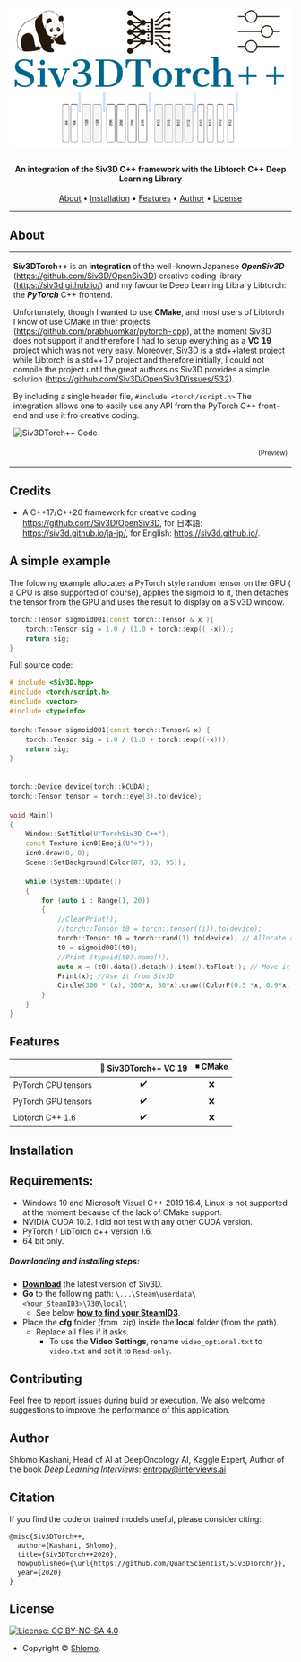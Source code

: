 <h1 align="center">  
  <img src="TORCHLOGO.png"></a>
</h1>

<h4 align="center">An integration of the Siv3D C++ framework with the Libtorch C++ Deep Learning Library</h4>
      
<p align="center">
  <a href="#about">About</a> •
  <a href="#installation">Installation</a> •  
  <a href="#features">Features</a> •  
  <a href="#author">Author</a> •  
  <a href="#license">License</a>
</p>

---

## About

<table>
<tr>
<td>
  
**Siv3DTorch++** is an **integration** of the well-known Japanese **_OpenSiv3D_** (https://github.com/Siv3D/OpenSiv3D) creative coding library (https://siv3d.github.io/) and my favourite Deep Learning Library Libtorch: the **_PyTorch_** C++ frontend.

Unfortunately, though I wanted to use **CMake**, and most users of Libtorch I know of use CMake in thier projects (https://github.com/prabhuomkar/pytorch-cpp), 
at the moment Siv3D does not support it and therefore I had to setup everything as a **VC 19** project which was not very easy.
Moreover, Siv3D is a std++latest project while Libtorch is a std++17 project and therefore initially, 
I could not compile the project until the great authors os Siv3D provides a simple solution (https://github.com/Siv3D/OpenSiv3D/issues/532).  
 
By including a single header file, `#include <torch/script.h>` The integration allows one to easily use any API from the PyTorch C++ front-end and use it fro creative coding.  
 
![Siv3DTorch++ Code](https://github.com/QuantScientist/Siv3DTorch/blob/master/simple001.gif?raw=true)

<p align="right">
<sub>(Preview)</sub>
</p>

</td>
</tr>
</table>

## Credits 
* A C++17/C++20 framework for creative coding https://github.com/Siv3D/OpenSiv3D, for 日本語: https://siv3d.github.io/ja-jp/, for English: https://siv3d.github.io/. 

## A simple example 
The folowing example allocates a PyTorch style random tensor on the GPU ( a CPU is also supported of course), applies the sigmoid to it, then detaches the tensor from 
the GPU and uses the result to display on a Siv3D window.
 
```cpp
torch::Tensor sigmoid001(const torch::Tensor & x ){
    torch::Tensor sig = 1.0 / (1.0 + torch::exp(( -x)));
    return sig;
}
```
Full source code:

```cpp
# include <Siv3D.hpp>
#include <torch/script.h>
#include <vector>
#include <typeinfo> 

torch::Tensor sigmoid001(const torch::Tensor& x) {	
	torch::Tensor sig = 1.0 / (1.0 + torch::exp((-x)));
	return sig;
}


torch::Device device(torch::kCUDA);
torch::Tensor tensor = torch::eye(3).to(device);

void Main()
{
	Window::SetTitle(U"TorchSiv3D C++");
	const Texture icn0(Emoji(U"✡"));
	icn0.draw(0, 0);				
	Scene::SetBackground(Color(87, 83, 95));					
					
	while (System::Update())
	{	
		for (auto i : Range(1, 20))
		{
			//ClearPrint();			
			//torch::Tensor t0 = torch::tensor((i)).to(device);
			torch::Tensor t0 = torch::rand(1).to(device); // Allocate a tensor on the GPU
			t0 = sigmoid001(t0);
			//Print (typeid(t0).name());		
			auto x = (t0).data().detach().item().toFloat(); // Move it to teh CPU
			Print(x); //Use it from Siv3D			
			Circle(300 * (x), 300*x, 50*x).draw((ColorF(0.5 *x, 0.9*x, 0.3*x)));
		}		
	}
}
```

## Features

|                            | 🔰 Siv3DTorch++ VC 19  | ◾ CMake |
| -------------------------- | :----------------: | :-------------: |
| PyTorch CPU tensors        |         ✔️         |        ❌        |
| PyTorch GPU tensors        |         ✔️         |        ❌        |
| Libtorch C++ 1.6           |         ✔️         |        ❌        |


## Installation
## Requirements:
* Windows 10 and Microsoft Visual C++ 2019 16.4, Linux is not supported at the moment because of the lack of CMake support.
* NVIDIA CUDA 10.2. I did not test with any other CUDA version. 
* PyTorch / LibTorch c++ version 1.6.  
* 64 bit only.  

##### Downloading and installing steps:
* **[Download]()** the latest version of Siv3D.
* **Go** to the following path: `\...\Steam\userdata\<Your_SteamID3>\730\local\`
  * See below **[how to find your SteamID3](https://github.com/ArmynC/ArminC-AutoExec#how-to-find-your-steamid3)**.
* Place the **cfg** folder (from .zip) inside the **local** folder (from the path).
  * Replace all files if it asks.
    * To use the **Video Settings**, rename `video_optional.txt` to `video.txt` and set it to `Read-only`.

## Contributing

Feel free to report issues during build or execution. We also welcome suggestions to improve the performance of this application.

## Author
Shlomo Kashani, Head of AI at DeepOncology AI, Kaggle Expert, Author of the book _Deep Learning Interviews_: entropy@interviews.ai 

## Citation

If you find the code or trained models useful, please consider citing:

```
@misc{Siv3DTorch++,
  author={Kashani, Shlomo},
  title={Siv3DTorch++2020},
  howpublished={\url{https://github.com/QuantScientist/Siv3DTorch/}},
  year={2020}
}
```

## License

[![License: CC BY-NC-SA 4.0](https://img.shields.io/badge/License-CC%20BY--NC--SA%204.0-orange.svg?style=flat-square)](https://creativecommons.org/licenses/by-nc-sa/4.0/)

- Copyright © [Shlomo](https://github.com/QuantScientist/).

